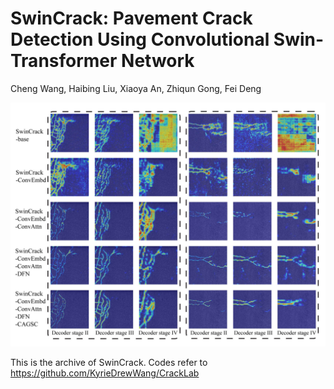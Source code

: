 # SwinCrack: Pavement Crack Detection Using Convolutional Swin-Transformer Network

Cheng Wang, Haibing Liu, Xiaoya An, Zhiqun Gong, Fei Deng


![pic-exp](exp.jpg)

This is the archive of SwinCrack. Codes refer to https://github.com/KyrieDrewWang/CrackLab
